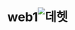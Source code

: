 # web1![데헷](https://user-images.githubusercontent.com/104753440/166205488-90bbecd0-56a6-407d-a3fc-56ac92863baf.png)
